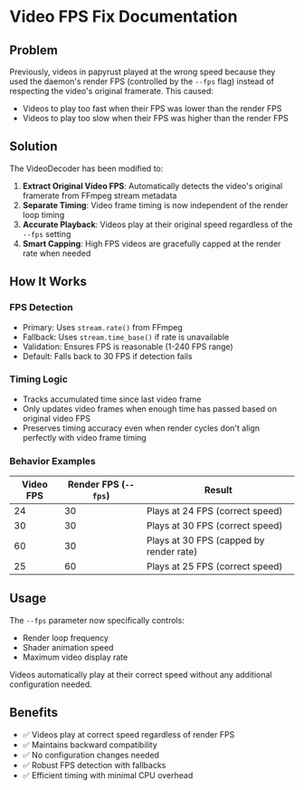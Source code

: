 # Video FPS Fix Documentation

## Problem
Previously, videos in papyrust played at the wrong speed because they used the daemon's render FPS (controlled by the `--fps` flag) instead of respecting the video's original framerate. This caused:
- Videos to play too fast when their FPS was lower than the render FPS
- Videos to play too slow when their FPS was higher than the render FPS

## Solution
The VideoDecoder has been modified to:

1. **Extract Original Video FPS**: Automatically detects the video's original framerate from FFmpeg stream metadata
2. **Separate Timing**: Video frame timing is now independent of the render loop timing
3. **Accurate Playback**: Videos play at their original speed regardless of the `--fps` setting
4. **Smart Capping**: High FPS videos are gracefully capped at the render rate when needed

## How It Works

### FPS Detection
- Primary: Uses `stream.rate()` from FFmpeg
- Fallback: Uses `stream.time_base()` if rate is unavailable  
- Validation: Ensures FPS is reasonable (1-240 FPS range)
- Default: Falls back to 30 FPS if detection fails

### Timing Logic
- Tracks accumulated time since last video frame
- Only updates video frames when enough time has passed based on original video FPS
- Preserves timing accuracy even when render cycles don't align perfectly with video frame timing

### Behavior Examples
| Video FPS | Render FPS (`--fps`) | Result |
|-----------|---------------------|---------|
| 24        | 30                  | Plays at 24 FPS (correct speed) |
| 30        | 30                  | Plays at 30 FPS (correct speed) |
| 60        | 30                  | Plays at 30 FPS (capped by render rate) |
| 25        | 60                  | Plays at 25 FPS (correct speed) |

## Usage
The `--fps` parameter now specifically controls:
- Render loop frequency
- Shader animation speed
- Maximum video display rate

Videos automatically play at their correct speed without any additional configuration needed.

## Benefits
- ✅ Videos play at correct speed regardless of render FPS
- ✅ Maintains backward compatibility
- ✅ No configuration changes needed
- ✅ Robust FPS detection with fallbacks
- ✅ Efficient timing with minimal CPU overhead